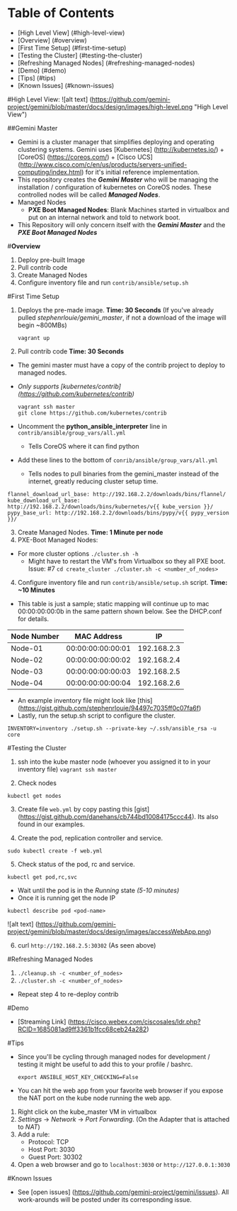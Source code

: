 
# Table of Contents
- [High Level View] (#high-level-view)
- [Overview] (#overview)
- [First Time Setup] (#first-time-setup)
- [Testing the Cluster] (#testing-the-cluster)
- [Refreshing Managed Nodes] (#refreshing-managed-nodes)
- [Demo] (#demo)
- [Tips] (#tips)
- [Known Issues] (#known-issues)

#High Level View: 
![alt text] (https://github.com/gemini-project/gemini/blob/master/docs/design/images/high-level.png "High Level View")


##Gemini Master 
 - Gemini is a cluster manager that simplifies deploying and operating clustering systems. Gemini uses [Kubernetes] (http://kubernetes.io/) + [CoreOS] (https://coreos.com/) + [Cisco UCS] (http://www.cisco.com/c/en/us/products/servers-unified-computing/index.html) for it's initial reference implementation.
 - This repository creates the **_Gemini Master_** who will be managing the installation / configuration of kubernetes on CoreOS nodes. These controlled nodes will be called **_Managed Nodes_**.
 - Managed Nodes
   - **PXE Boot Managed Nodes**: Blank Machines started in virtualbox and put on an internal network and told to network boot.
 - This Repository will only concern itself with the **_Gemini Master_** and the **_PXE Boot Managed Nodes_**

#**Overview**
1. Deploy pre-built Image
2. Pull contrib code
3. Create Managed Nodes
4. Configure inventory file and run `contrib/ansible/setup.sh`

#First Time Setup
1. Deploys the pre-made image. **Time: 30 Seconds** (If you've already pulled *stephenrlouie/gemini_master*, if not a download of the image will begin ~800MBs)
    
   ```
   vagrant up
   ```

2. Pull contrib code **Time: 30 Seconds**
 - The gemini master must have a copy of the contrib project to deploy to managed nodes.
 - *Only supports [kubernetes/contrib] (https://github.com/kubernetes/contrib)*

   ```
   vagrant ssh master
   git clone https://github.com/kubernetes/contrib 
   ```

 - Uncomment the **python_ansible_interpreter** line in `contrib/ansible/group_vars/all.yml`
   - Tells CoreOS where it can find python

 - Add these lines to the bottom of `conrib/ansible/group_vars/all.yml`
   - Tells nodes to pull binaries from the gemini_master instead of the internet, greatly reducing cluster setup time.
 
 ```
 flannel_download_url_base: http://192.168.2.2/downloads/bins/flannel/
 kube_download_url_base: http://192.168.2.2/downloads/bins/kubernetes/v{{ kube_version }}/
 pypy_base_url: http://192.168.2.2/downloads/bins/pypy/v{{ pypy_version }}/
 ```

3. Create Managed Nodes. **Time: 1 Minute per node**
 1. PXE-Boot Managed Nodes:
   - For more cluster options `./cluster.sh -h`
     - Might have to restart the VM's from Virtualbox so they all PXE boot. Issue: #7
    ```
    cd create_cluster
    ./cluster.sh -c <number_of_nodes>
    ```

4. Configure inventory file and run `contrib/ansible/setup.sh` script. **Time: ~10 Minutes**

 - This table is just a sample; static mapping will continue up to mac 00:00:00:00:0b in the same pattern shown below. See the DHCP.conf for details.

 |Node Number | MAC Address       | IP          |
 | ---------- | ----------------- | ----------- | 
 | Node-01    | 00:00:00:00:00:01 | 192.168.2.3 |
 | Node-02    | 00:00:00:00:00:02 | 192.168.2.4 |
 | Node-03    | 00:00:00:00:00:03 | 192.168.2.5 |
 | Node-04    | 00:00:00:00:00:04 | 192.168.2.6 |
 
 - An example inventory file might look like [this] (https://gist.github.com/stephenrlouie/94497c7035ff0c07fa6f)
 - Lastly, run the setup.sh script to configure the cluster.
 
 `INVENTORY=inventory ./setup.sh --private-key ~/.ssh/ansible_rsa -u core`


#Testing the Cluster
1. ssh into the kube master node (whoever you assigned it to in your inventory file)
 `vagrant ssh master`

2. Check nodes

 `kubectl get nodes`

3. Create file `web.yml` by copy pasting this [gist] (https://gist.github.com/danehans/cb744bd10084175ccc44). Its also found in our examples.

4. Create the pod, replication controller and service.
 
 `sudo kubectl create -f web.yml`

5. Check status of the pod, rc and service.

 `kubectl get pod,rc,svc`
 
 - Wait until the pod is in the *Running* state *(5-10 minutes)*
 - Once it is running get the node IP

 `kubectl describe pod <pod-name>`

 ![alt text] (https://github.com/gemini-project/gemini/blob/master/docs/design/images/accessWebApp.png)


6. curl `http://192.168.2.5:30302` (As seen above)

#Refreshing Managed Nodes
 1. `./cleanup.sh -c <number_of_nodes>`
 2. `./cluster.sh -c <number_of_nodes>`

 - Repeat step 4 to re-deploy contrib

#Demo
- [Streaming Link] (https://cisco.webex.com/ciscosales/ldr.php?RCID=1685081ad9ff3361b1fcc68ceb24a282)

#Tips
 - Since you'll be cycling through managed nodes for development / testing it might be useful to add this to your profile / bashrc.
 
   `export ANSIBLE_HOST_KEY_CHECKING=False`

- You can hit the web app from your favorite web browser if you expose the NAT port on the kube node running the web app. 
 1. Right click on the kube_master VM in virtualbox 
 2. *Settings* -> *Network* -> *Port Forwarding*. (On the Adapter that is attached to *NAT*)
 3. Add a rule:
    - Protocol: TCP
    - Host Port: 3030
    - Guest Port: 30302
 4. Open a web browser and go to `localhost:3030` or `http://127.0.0.1:3030`

#Known Issues
 - See [open issues] (https://github.com/gemini-project/gemini/issues). All work-arounds will be posted under its corresponding issue.
